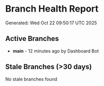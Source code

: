 # Branch Health Report
Generated: Wed Oct 22 09:50:17 UTC 2025

## Active Branches
- **main** - 12 minutes ago by Dashboard Bot

## Stale Branches (>30 days)
No stale branches found
